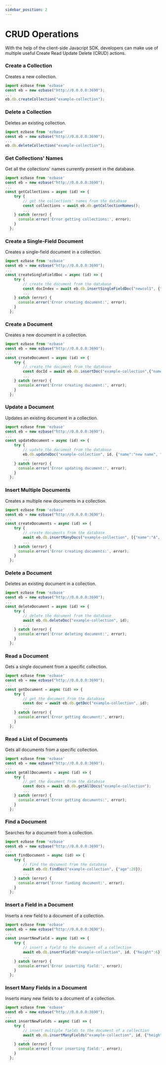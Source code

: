 ```yaml
---
sidebar_position: 2
---
```


# CRUD Operations
With the help of the client-side Javacript SDK, developers can make use of multiple useful Create Read Update Delete (CRUD) actions.
### Create a Collection
Creates a new collection.
```js
import ezbase from 'ezbase'
const eb = new ezbase("http://0.0.0.0:3690"); 
...
eb.db.createCollection("example-collection");
```
### Delete a Collection
Deletes an existing collection.
```js
import ezbase from 'ezbase'
const eb = new ezbase("http://0.0.0.0:3690"); 
...
eb.db.deleteCollection("example-collection");
```

### Get Collections' Names
Get all the collections' names currently present in the database.
```js
import ezbase from 'ezbase'
const eb = new ezbase("http://0.0.0.0:3690"); 
...
const getCollections = async (id) => {
    try {
        // get the collections' names from the database
        const collections = await eb.db.getCollectionNames();
        ...
    } catch (error) {
      console.error('Error getting collections:', error);
    }
  };

```

### Create a Single-Field Document
Creates a single-field document in a collection.
```js
import ezbase from 'ezbase'
const eb = new ezbase("http://0.0.0.0:3690"); 
...
const createSingleFieldDoc = async (id) => {
    try {
        // create the document from the database
        const docIndex = await eb.db.insertSingleFieldDoc("newcol1", {"name": "Lorem Ipsum"});
        ...
    } catch (error) {
      console.error('Error creating document:', error);
    }
  };

```

### Create a Document
Creates a new document in a collection.
```js
import ezbase from 'ezbase'
const eb = new ezbase("http://0.0.0.0:3690"); 
...
const createDocument = async (id) => {
    try {
        // create the document from the database
        const docId = await eb.db.insertDoc("example-collection",{"name":"Lorem Ipsum", "age":25});
        ...
    } catch (error) {
      console.error('Error creating document:', error);
    }
  };

```

### Update a Document
Updates an existing document in a collection.
```js
import ezbase from 'ezbase'
const eb = new ezbase("http://0.0.0.0:3690"); 
...
const updateDocument = async (id) => {
    try {
        // update the document from the database
        eb.db.updateDoc("example-collection", id, {"name":"new name", "age":20})
        ...
    } catch (error) {
      console.error('Error updating document:', error);
    }
  };

```

### Insert Multiple Documents
Creates a multiple new documents in a collection.
```js
import ezbase from 'ezbase'
const eb = new ezbase("http://0.0.0.0:3690"); 
...
const createDocuments = async (id) => {
    try {
        // create documents from the database
        await eb.db.insertManyDocs("example-collection", [{"name":"A", "age":20}, {"name":"B"}, {"name":"C"}])
        ...
    } catch (error) {
      console.error('Error creating documents:', error);
    }
  };

```

### Delete a Document
Deletes an existing document in a collection.
```js
import ezbase from 'ezbase'
const eb = new ezbase("http://0.0.0.0:3690"); 
...
const deleteDocument = async (id) => {
    try {
        // delete the document from the database
        await eb.db.deleteDoc("example-collection", id);
        ...
    } catch (error) {
      console.error('Error deleting document:', error);
    }
  };

```
### Read a Document
Gets a single document from a specific collection.
```js
import ezbase from 'ezbase'
const eb = new ezbase("http://0.0.0.0:3690"); 
...
const getDocument = async (id) => {
    try {
        // get the document from the database
        const doc = await eb.db.getDoc("example-collection", id);
        ...
    } catch (error) {
      console.error('Error getting document:', error);
    }
  };
```
### Read a List of Documents
Gets all documents from a specific collection.
```js
import ezbase from 'ezbase'
const eb = new ezbase("http://0.0.0.0:3690"); 
...
const getAllDocuments = async (id) => {
    try {
        // get the document from the database
        const docs = await eb.db.getAllDocs("example-collection");
        ...
    } catch (error) {
      console.error('Error getting documents:', error);
    }
  };

```

### Find a Document
Searches for a document from a collection.
```js
import ezbase from 'ezbase'
const eb = new ezbase("http://0.0.0.0:3690"); 
...
const findDocument = async (id) => {
    try {
        // find the document from the database
        await eb.db.findDoc("example-collection", {"age":20});
        ...
    } catch (error) {
      console.error('Error finding document:', error);
    }
  };

```


### Insert a Field in a Document
Inserts a new field to a document of a collection. 
```js
import ezbase from 'ezbase'
const eb = new ezbase("http://0.0.0.0:3690"); 
...
const insertNewField = async (id) => {
    try {
        // insert a field to the document of a collection
        await eb.db.insertField("example-collection", id, {"height":6})
        ...
    } catch (error) {
      console.error('Error inserting field:', error);
    }
  };

```

### Insert Many Fields in a Document
Inserts many new fields to a document of a collection. 
```js
import ezbase from 'ezbase'
const eb = new ezbase("http://0.0.0.0:3690"); 
...
const insertNewFields = async (id) => {
    try {
        // insert multiple fields to the document of a collection
        await eb.db.insertManyFields("example-collection", id, {"height":175, "gender":"male"})
        ...
    } catch (error) {
      console.error('Error inserting field:', error);
    }
  };

```


